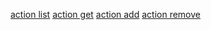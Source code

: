 <a href="https://raw.githubusercontent.com/KubaTurek/goit-nodejs-projekt-node1/main/Screenshots/action-list.jpg">action list</a>
<a href="https://raw.githubusercontent.com/KubaTurek/goit-nodejs-projekt-node1/main/Screenshots/action-get.jpg">action get</a>
<a href="https://raw.githubusercontent.com/KubaTurek/goit-nodejs-projekt-node1/main/Screenshots/action-add.jpg">action add</a>
<a href="https://raw.githubusercontent.com/KubaTurek/goit-nodejs-projekt-node1/main/Screenshots/action-remove.jpg">action remove</a>


